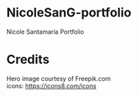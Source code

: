# NicoleSanG-portfolio
Nicole Santamaría Portfolio

# Credits
Hero image courtesy of Freepik.com  
icons: https://icons8.com/icons
